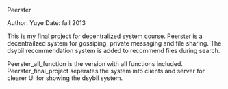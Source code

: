 Peerster 

Author: Yuye 
Date: fall 2013

This is my final project for decentralized system course. 
Peerster is a decentrailzed system for gossiping, private messaging and file sharing. 
The dsybil recommendation system is added to recommend files during search. 

Peerster_all_function is the version with all functions included. 
Peerster_final_project seperates the system into clients and server for clearer UI for showing the dsybil system.
